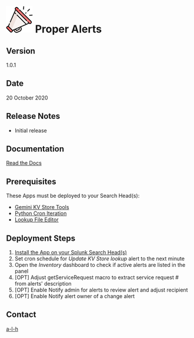 #	![](https://github.com/a-l-h/splunk-app-proper-alerts/blob/master/doc/img/logo.svg) Proper Alerts


##	Version


1.0.1


##	Date


20 October 2020


##	Release Notes


- Initial release


##	Documentation


[Read the Docs](https://proper-alerts.rtfd.io)


##	Prerequisites


These Apps must be deployed to your Search Head(s):

- [Gemini KV Store Tools](https://splunkbase.splunk.com/app/3536/)
- [Python Cron Iteration](https://splunkbase.splunk.com/app/4027/)
- [Lookup File Editor](https://splunkbase.splunk.com/app/1724/)


##	Deployment Steps


1.	[Install the App on your Splunk Search Head(s)](https://docs.splunk.com/Documentation/Splunk/latest/Admin/Deployappsandadd-ons#Deployment_architectures)
2.	Set cron schedule for *Update KV Store lookup* alert to the next minute
3.	Open the *Inventory* dashboard to check if active alerts are listed in the panel
4.	[OPT] Adjust getServiceRequest macro to extract service request # from alerts' description
5.	[OPT] Enable Notify admin for alerts to review alert and adjust recipient
6.	[OPT] Enable Notify alert owner of a change alert


##	Contact


[a-l-h](https://github.com/a-l-h)


